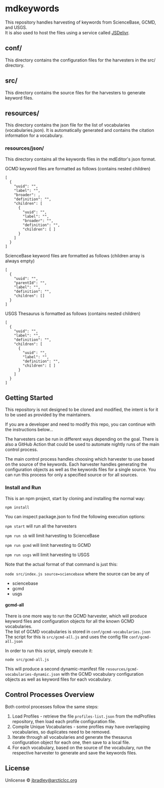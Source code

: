 # mdkeywords

This repository handles harvesting of keywords from ScienceBase, GCMD, and USGS.  
It is also used to host the files using a service called [JSDelivr](https://www.jsdelivr.com/).

## conf/

This directory contains the configuration files for the harvesters in the src/ directory.

## src/

This directory contains the source files for the harvesters to generate keyword files.

## resources/

This directory contains the json file for the list of vocabularies (vocabularies.json). It is automatically generated and contains the citation information for a vocabulary.

### resources/json/

This directory contains all the keywords files in the mdEditor's json format.

GCMD keyword files are formatted as follows (contains nested children)

```
[
  {
    "uuid": "",
    "label": "",
    "broader": ,
    "definition": "",
    "children": [
      {
        "uuid": "",
        "label": "",
        "broader": "",
        "definition": "",
        "children": [ ]
      }
    ]
  }
]
```

ScienceBase keyword files are formatted as follows (children array is always empty)

```
[
  {
    "uuid": "",
    "parentId": "",
    "label": "",
    "definition": "",
    "children": []
  }
]
```

USGS Thesaurus is formatted as follows (contains nested children)

```
[
  {
    "uuid": "",
    "label": "",
    "definition": "",
    "children": [
      {
        "uuid": "",
        "label": "",
        "definition": "",
        "children": [ ]
      }
    ]
  }
]
```

## Getting Started

This repository is not designed to be cloned and modified, the intent is for it to be used as provided by the maintainers.

If you are a developer and need to modify this repo, you can continue with the instructions below...

The harvesters can be run in different ways depending on the goal.
There is also a GitHub Action that could be used to automate nightly runs of the main control process.

The main control process handles choosing which harvester to use based on the source of the keywords.
Each harvester handles generating the configuration objects as well as the keywords files for a single source.
You can run this process for only a specified source or for all sources.

### Install and Run

This is an npm project, start by cloning and installing the normal way:

`npm install`

You can inspect package.json to find the following execution options:

`npm start` will run all the harvesters

`npm run sb` will limit harvesting to ScienceBase

`npm run gcmd` will limit harvesting to GCMD

`npm run usgs` will limit harvesting to USGS

Note that the actual format of that command is just this:

`node src/index.js source=sciencebase` where the source can be any of

- sciencebase
- gcmd
- usgs

#### gcmd-all

There is one more way to run the GCMD harvester, which will produce keyword files and configuration objects for all the known GCMD vocabularies.  
The list of GCMD vocabularies is stored in `conf/gcmd-vocabularies.json`  
The script for this is `src/gcmd-all.js` and uses the config file `conf/gcmd-all.json`

In order to run this script, simply execute it:

`node src/gcmd-all.js`

This will produce a second dynamic-manifest file `resources/gcmd-vocabularies-dynamic.json` with the GCMD vocabulary configuration objects as well as keyword files for each vocabulary.

## Control Processes Overview

Both control processes follow the same steps:
1. Load Profiles - retrieve the file `profiles-list.json` from the mdProfiles repository, then load each profile configuration file.
2. Compile Unique Vocabularies - some profiles may have overlapping vocabularies, so duplicates need to be removed.
3. Iterate through all vocabularies and generate the thesaurus configuration object for each one, then save to a local file.
3. For each vocabulary, based on the source of the vocabulary, run the respective harvester to generate and save the keywords files.

## License

Unlicense © [jbradley@arcticlcc.org](https://github.com/jlblcc)
